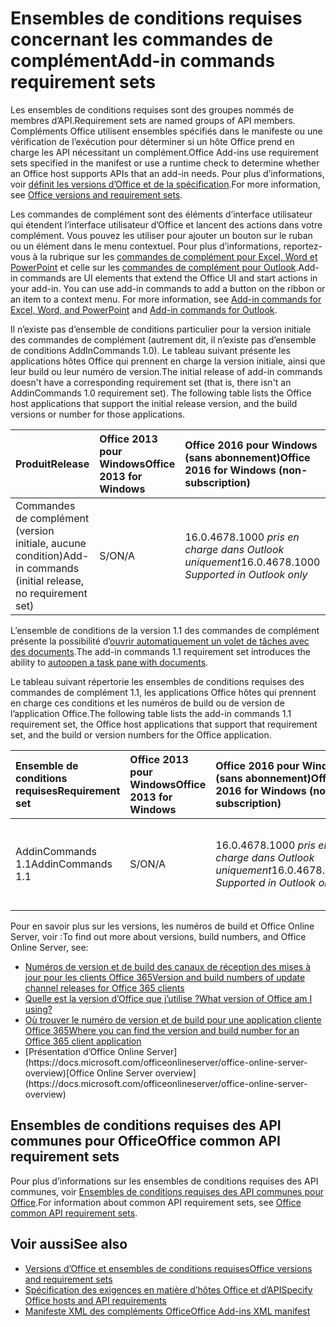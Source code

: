 # <a name="add-in-commands-requirement-sets"></a><span data-ttu-id="c394e-101">Ensembles de conditions requises concernant les commandes de complément</span><span class="sxs-lookup"><span data-stu-id="c394e-101">Add-in commands requirement sets</span></span>

<span data-ttu-id="c394e-102">Les ensembles de conditions requises sont des groupes nommés de membres d’API.</span><span class="sxs-lookup"><span data-stu-id="c394e-102">Requirement sets are named groups of API members.</span></span> <span data-ttu-id="c394e-103">Compléments Office utilisent ensembles spécifiés dans le manifeste ou une vérification de l’exécution pour déterminer si un hôte Office prend en charge les API nécessitant un complément.</span><span class="sxs-lookup"><span data-stu-id="c394e-103">Office Add-ins use requirement sets specified in the manifest or use a runtime check to determine whether an Office host supports APIs that an add-in needs.</span></span> <span data-ttu-id="c394e-104">Pour plus d’informations, voir [définit les versions d’Office et de la spécification](https://docs.microsoft.com/office/dev/add-ins/develop/office-versions-and-requirement-sets).</span><span class="sxs-lookup"><span data-stu-id="c394e-104">For more information, see [Office versions and requirement sets](https://docs.microsoft.com/office/dev/add-ins/develop/office-versions-and-requirement-sets).</span></span>

<span data-ttu-id="c394e-p102">Les commandes de complément sont des éléments d’interface utilisateur qui étendent l’interface utilisateur d’Office et lancent des actions dans votre complément. Vous pouvez les utiliser pour ajouter un bouton sur le ruban ou un élément dans le menu contextuel. Pour plus d’informations, reportez-vous à la rubrique sur les [commandes de complément pour Excel, Word et PowerPoint](https://docs.microsoft.com/office/dev/add-ins/design/add-in-commands) et celle sur les [commandes de complément pour Outlook](https://docs.microsoft.com/outlook/add-ins/add-in-commands-for-outlook).</span><span class="sxs-lookup"><span data-stu-id="c394e-p102">Add-in commands are UI elements that extend the Office UI and start actions in your add-in. You can use add-in commands to add a button on the ribbon or an item to a context menu. For more information, see [Add-in commands for Excel, Word, and PowerPoint](https://docs.microsoft.com/office/dev/add-ins/design/add-in-commands) and [Add-in commands for Outlook](https://docs.microsoft.com/outlook/add-ins/add-in-commands-for-outlook).</span></span>

<span data-ttu-id="c394e-p103">Il n’existe pas d’ensemble de conditions particulier pour la version initiale des commandes de complément (autrement dit, il n’existe pas d’ensemble de conditions AddInCommands 1.0). Le tableau suivant présente les applications hôtes Office qui prennent en charge la version initiale, ainsi que leur build ou leur numéro de version.</span><span class="sxs-lookup"><span data-stu-id="c394e-p103">The initial release of add-in commands doesn't have a corresponding requirement set (that is, there isn't an AddinCommands 1.0 requirement set). The following table lists the Office host applications that support the initial release version, and the build versions or number for those applications.</span></span>  

| <span data-ttu-id="c394e-110">Produit</span><span class="sxs-lookup"><span data-stu-id="c394e-110">Release</span></span>   |  <span data-ttu-id="c394e-111">Office 2013 pour Windows</span><span class="sxs-lookup"><span data-stu-id="c394e-111">Office 2013 for Windows</span></span> | <span data-ttu-id="c394e-112">Office 2016 pour Windows (sans abonnement)</span><span class="sxs-lookup"><span data-stu-id="c394e-112">Office 2016 for Windows (non-subscription)</span></span> | <span data-ttu-id="c394e-113">Office 365 pour Windows</span><span class="sxs-lookup"><span data-stu-id="c394e-113">Office 365 for Windows</span></span>   |  <span data-ttu-id="c394e-114">Office 365 pour iPad</span><span class="sxs-lookup"><span data-stu-id="c394e-114">Office 365 for iPad</span></span>  |  <span data-ttu-id="c394e-115">Office 365 pour Mac</span><span class="sxs-lookup"><span data-stu-id="c394e-115">Office 365 for Mac</span></span>  | <span data-ttu-id="c394e-116">Office Online</span><span class="sxs-lookup"><span data-stu-id="c394e-116">Office Online</span></span>  |  
|:-----|:-----|:-----|:-----|:-----|:-----|:-----|
| <span data-ttu-id="c394e-117">Commandes de complément (version initiale, aucune condition)</span><span class="sxs-lookup"><span data-stu-id="c394e-117">Add-in commands (initial release, no requirement set)</span></span> | <span data-ttu-id="c394e-118">S/O</span><span class="sxs-lookup"><span data-stu-id="c394e-118">N/A</span></span> | <span data-ttu-id="c394e-119">16.0.4678.1000 *pris en charge dans Outlook uniquement*</span><span class="sxs-lookup"><span data-stu-id="c394e-119">16.0.4678.1000 *Supported in Outlook only*</span></span> |<span data-ttu-id="c394e-120">Version 1603 (build 6769.0000) ou ultérieure</span><span class="sxs-lookup"><span data-stu-id="c394e-120">Version 1603 (Build 6769.0000) or later</span></span> | <span data-ttu-id="c394e-121">S/O</span><span class="sxs-lookup"><span data-stu-id="c394e-121">N/A</span></span> | <span data-ttu-id="c394e-122">15.33 ou version ultérieure</span><span class="sxs-lookup"><span data-stu-id="c394e-122">15.33 or later</span></span>| <span data-ttu-id="c394e-123">Janvier 2016</span><span class="sxs-lookup"><span data-stu-id="c394e-123">January 2016</span></span> | |

<span data-ttu-id="c394e-124">L’ensemble de conditions de la version 1.1 des commandes de complément présente la possibilité d’[ouvrir automatiquement un volet de tâches avec des documents](https://docs.microsoft.com/office/dev/add-ins/develop/automatically-open-a-task-pane-with-a-document).</span><span class="sxs-lookup"><span data-stu-id="c394e-124">The add-in commands 1.1 requirement set introduces the ability to [autoopen a task pane with documents](https://docs.microsoft.com/office/dev/add-ins/develop/automatically-open-a-task-pane-with-a-document).</span></span>

<span data-ttu-id="c394e-125">Le tableau suivant répertorie les ensembles de conditions requises des commandes de complément 1.1, les applications Office hôtes qui prennent en charge ces conditions et les numéros de build ou de version de l’application Office.</span><span class="sxs-lookup"><span data-stu-id="c394e-125">The following table lists the add-in commands 1.1 requirement set, the Office host applications that support that requirement set, and the build or version numbers for the Office application.</span></span> 

|  <span data-ttu-id="c394e-126">Ensemble de conditions requises</span><span class="sxs-lookup"><span data-stu-id="c394e-126">Requirement set</span></span>  |  <span data-ttu-id="c394e-127">Office 2013 pour Windows</span><span class="sxs-lookup"><span data-stu-id="c394e-127">Office 2013 for Windows</span></span> | <span data-ttu-id="c394e-128">Office 2016 pour Windows (sans abonnement)</span><span class="sxs-lookup"><span data-stu-id="c394e-128">Office 2016 for Windows (non-subscription)</span></span> | <span data-ttu-id="c394e-129">Office 365 pour Windows</span><span class="sxs-lookup"><span data-stu-id="c394e-129">Office 365 for Windows</span></span>   |  <span data-ttu-id="c394e-130">Office 365 pour iPad</span><span class="sxs-lookup"><span data-stu-id="c394e-130">Office 365 for iPad</span></span>  |  <span data-ttu-id="c394e-131">Office 365 pour Mac</span><span class="sxs-lookup"><span data-stu-id="c394e-131">Office 365 for Mac</span></span>  | <span data-ttu-id="c394e-132">Office Online</span><span class="sxs-lookup"><span data-stu-id="c394e-132">Office Online</span></span>  |  
|:-----|:-----|:-----|:-----|:-----|:-----|:-----|
| <span data-ttu-id="c394e-133">AddinCommands 1.1</span><span class="sxs-lookup"><span data-stu-id="c394e-133">AddinCommands 1.1</span></span>  | <span data-ttu-id="c394e-134">S/O</span><span class="sxs-lookup"><span data-stu-id="c394e-134">N/A</span></span> | <span data-ttu-id="c394e-135">16.0.4678.1000 *pris en charge dans Outlook uniquement*</span><span class="sxs-lookup"><span data-stu-id="c394e-135">16.0.4678.1000 *Supported in Outlook only*</span></span>  | <span data-ttu-id="c394e-136">Version 1705 (build 8121.1000) ou ultérieure</span><span class="sxs-lookup"><span data-stu-id="c394e-136">Version 1705 (Build 8121.1000) or later</span></span> | <span data-ttu-id="c394e-137">S/O</span><span class="sxs-lookup"><span data-stu-id="c394e-137">N/A</span></span> | <span data-ttu-id="c394e-138">15.34 ou version ultérieure</span><span class="sxs-lookup"><span data-stu-id="c394e-138">15.34 or later</span></span>| <span data-ttu-id="c394e-139">Mai 2017</span><span class="sxs-lookup"><span data-stu-id="c394e-139">May 2017</span></span> | |

<span data-ttu-id="c394e-140">Pour en savoir plus sur les versions, les numéros de build et Office Online Server, voir :</span><span class="sxs-lookup"><span data-stu-id="c394e-140">To find out more about versions, build numbers, and Office Online Server, see:</span></span>

- [<span data-ttu-id="c394e-141">Numéros de version et de build des canaux de réception des mises à jour pour les clients Office 365</span><span class="sxs-lookup"><span data-stu-id="c394e-141">Version and build numbers of update channel releases for Office 365 clients</span></span>](https://support.office.com/article/version-and-build-numbers-of-update-channel-releases-ae942449-1fca-4484-898b-a933ea23def7)
- [<span data-ttu-id="c394e-142">Quelle est la version d’Office que j’utilise ?</span><span class="sxs-lookup"><span data-stu-id="c394e-142">What version of Office am I using?</span></span>](https://support.office.com/article/What-version-of-Office-am-I-using-932788b8-a3ce-44bf-bb09-e334518b8b19)
- [<span data-ttu-id="c394e-143">Où trouver le numéro de version et de build pour une application cliente Office 365</span><span class="sxs-lookup"><span data-stu-id="c394e-143">Where you can find the version and build number for an Office 365 client application</span></span>](https://support.office.com/article/version-and-build-numbers-of-update-channel-releases-ae942449-1fca-4484-898b-a933ea23def7)
- <span data-ttu-id="c394e-144">
  [Présentation d’Office Online Server](https://docs.microsoft.com/officeonlineserver/office-online-server-overview)</span><span class="sxs-lookup"><span data-stu-id="c394e-144">[Office Online Server overview](https://docs.microsoft.com/officeonlineserver/office-online-server-overview)</span></span>

## <a name="office-common-api-requirement-sets"></a><span data-ttu-id="c394e-145">Ensembles de conditions requises des API communes pour Office</span><span class="sxs-lookup"><span data-stu-id="c394e-145">Office common API requirement sets</span></span>

<span data-ttu-id="c394e-146">Pour plus d’informations sur les ensembles de conditions requises des API communes, voir [Ensembles de conditions requises des API communes pour Office](office-add-in-requirement-sets.md).</span><span class="sxs-lookup"><span data-stu-id="c394e-146">For information about common API requirement sets, see [Office common API requirement sets](office-add-in-requirement-sets.md).</span></span>

## <a name="see-also"></a><span data-ttu-id="c394e-147">Voir aussi</span><span class="sxs-lookup"><span data-stu-id="c394e-147">See also</span></span>

- [<span data-ttu-id="c394e-148">Versions d’Office et ensembles de conditions requises</span><span class="sxs-lookup"><span data-stu-id="c394e-148">Office versions and requirement sets</span></span>](https://docs.microsoft.com/office/dev/add-ins/develop/office-versions-and-requirement-sets)
- [<span data-ttu-id="c394e-149">Spécification des exigences en matière d’hôtes Office et d’API</span><span class="sxs-lookup"><span data-stu-id="c394e-149">Specify Office hosts and API requirements</span></span>](https://docs.microsoft.com/office/dev/add-ins/develop/specify-office-hosts-and-api-requirements)
- [<span data-ttu-id="c394e-150">Manifeste XML des compléments Office</span><span class="sxs-lookup"><span data-stu-id="c394e-150">Office Add-ins XML manifest</span></span>](https://docs.microsoft.com/office/dev/add-ins/develop/add-in-manifests)
